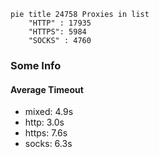 
```mermaid
pie title 24758 Proxies in list
    "HTTP" : 17935
    "HTTPS": 5984
    "SOCKS" : 4760
```

### Some Info
#### Average Timeout

- mixed: 4.9s
- http: 3.0s
- https: 7.6s
- socks: 6.3s